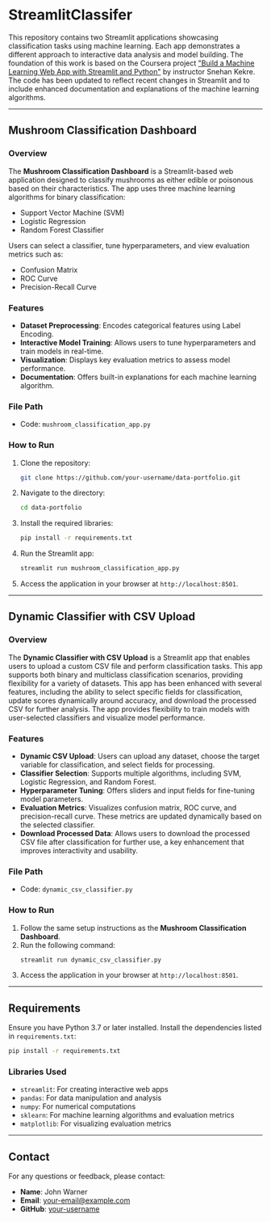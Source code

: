 # StreamlitClassifer

This repository contains two Streamlit applications showcasing classification tasks using machine learning. Each app demonstrates a different approach to interactive data analysis and model building. The foundation of this work is based on the Coursera project ["Build a Machine Learning Web App with Streamlit and Python"](https://www.coursera.org/projects/machine-learning-streamlit-python) by instructor Snehan Kekre. The code has been updated to reflect recent changes in Streamlit and to include enhanced documentation and explanations of the machine learning algorithms.

---

## Mushroom Classification Dashboard

### Overview
The **Mushroom Classification Dashboard** is a Streamlit-based web application designed to classify mushrooms as either edible or poisonous based on their characteristics. The app uses three machine learning algorithms for binary classification:
- Support Vector Machine (SVM)
- Logistic Regression
- Random Forest Classifier

Users can select a classifier, tune hyperparameters, and view evaluation metrics such as:
- Confusion Matrix
- ROC Curve
- Precision-Recall Curve

### Features
- **Dataset Preprocessing**: Encodes categorical features using Label Encoding.
- **Interactive Model Training**: Allows users to tune hyperparameters and train models in real-time.
- **Visualization**: Displays key evaluation metrics to assess model performance.
- **Documentation**: Offers built-in explanations for each machine learning algorithm.

### File Path
- Code: `mushroom_classification_app.py`

### How to Run
1. Clone the repository:
    ```bash
    git clone https://github.com/your-username/data-portfolio.git
    ```
2. Navigate to the directory:
    ```bash
    cd data-portfolio
    ```
3. Install the required libraries:
    ```bash
    pip install -r requirements.txt
    ```
4. Run the Streamlit app:
    ```bash
    streamlit run mushroom_classification_app.py
    ```
5. Access the application in your browser at `http://localhost:8501`.

---

## Dynamic Classifier with CSV Upload

### Overview
The **Dynamic Classifier with CSV Upload** is a Streamlit app that enables users to upload a custom CSV file and perform classification tasks. This app supports both binary and multiclass classification scenarios, providing flexibility for a variety of datasets. This app has been enhanced with several features, including the ability to select specific fields for classification, update scores dynamically around accuracy, and download the processed CSV for further analysis. The app provides flexibility to train models with user-selected classifiers and visualize model performance.

### Features
- **Dynamic CSV Upload**: Users can upload any dataset, choose the target variable for classification, and select fields for processing.
- **Classifier Selection**: Supports multiple algorithms, including SVM, Logistic Regression, and Random Forest.
- **Hyperparameter Tuning**: Offers sliders and input fields for fine-tuning model parameters.
- **Evaluation Metrics**: Visualizes confusion matrix, ROC curve, and precision-recall curve. These metrics are updated dynamically based on the selected classifier.
- **Download Processed Data**: Allows users to download the processed CSV file after classification for further use, a key enhancement that improves interactivity and usability.

### File Path
- Code: `dynamic_csv_classifier.py`

### How to Run
1. Follow the same setup instructions as the **Mushroom Classification Dashboard**.
2. Run the following command:
    ```bash
    streamlit run dynamic_csv_classifier.py
    ```
3. Access the application in your browser at `http://localhost:8501`.

---

## Requirements
Ensure you have Python 3.7 or later installed. Install the dependencies listed in `requirements.txt`:
```bash
pip install -r requirements.txt
```

### Libraries Used
- `streamlit`: For creating interactive web apps
- `pandas`: For data manipulation and analysis
- `numpy`: For numerical computations
- `sklearn`: For machine learning algorithms and evaluation metrics
- `matplotlib`: For visualizing evaluation metrics

---

## Contact
For any questions or feedback, please contact:
- **Name**: John Warner
- **Email**: [your-email@example.com](mailto:your-email@example.com)
- **GitHub**: [your-username](https://github.com/your-username)

